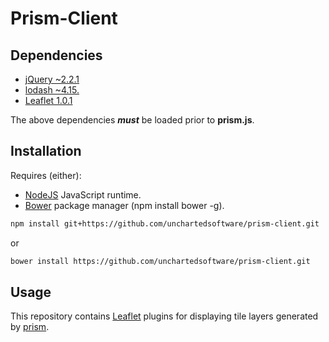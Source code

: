 # Prism-Client

## Dependencies

- [jQuery ~2.2.1](https://jquery.com/)
- [lodash ~4.15.](https://lodash.com/)
- [Leaflet 1.0.1](http://leafletjs.com)

The above dependencies **_must_** be loaded prior to **prism.js**.

## Installation

Requires (either):

- [NodeJS](http://nodejs.org/) JavaScript runtime.
- [Bower](http://bower.io/) package manager (npm install bower -g).

```bash
npm install git+https://github.com/unchartedsoftware/prism-client.git
```

or

```bash
bower install https://github.com/unchartedsoftware/prism-client.git
```

## Usage

This repository contains [Leaflet](http://leafletjs.com/) plugins for displaying tile layers generated by  [prism](https://github.com/unchartedsoftware/prism/).
